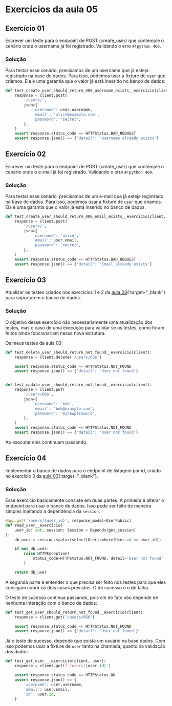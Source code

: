 # Exercícios da aula 05

## Exercício 01
Escrever um teste para o endpoint de POST (create_user) que contemple o cenário onde o username já foi registrado. Validando o erro `#!python 400`.

### Solução

Para testar esse cenário, precisamos de um username que já esteja registrado na base de dados. Para isso, podemos usar a fixture de `user` que criamos. Ela é uma garantia que o valor já está inserido no banco de dados:

```py title="/tests/test_app.py" hl_lines="1 5"
def test_create_user_should_return_400_username_exists__exercicio(client, user):
    response = client.post(
        '/users/',
        json={
            'username': user.username,
            'email': 'alice@example.com',
            'password': 'secret',
        },
    )
    assert response.status_code == HTTPStatus.BAD_REQUEST
    assert response.json() == {'detail': 'Username already exists'}
```

## Exercício 02
Escrever um teste para o endpoint de POST (create_user) que contemple o cenário onde o e-mail já foi registrado. Validando o erro `#!python 400`.

### Solução

Para testar esse cenário, precisamos de um e-mail que já esteja registrado na base de dados. Para isso, podemos usar a fixture de `user` que criamos. Ela é uma garantia que o valor já está inserido no banco de dados:

```py title="/tests/test_app.py" hl_lines="1 5"
def test_create_user_should_return_400_email_exists__exercicio(client, user):
    response = client.post(
        '/users/',
        json={
            'username': 'alice',
            'email': user.email,
            'password': 'secret',
        },
    )
    assert response.status_code == HTTPStatus.BAD_REQUEST
    assert response.json() == {'detail': 'Email already exists'}
```

## Exercício 03

Atualizar os testes criados nos exercícios 1 e 2 da [aula 03](../03.md/#exercicios){:target="_blank"} para suportarem o banco de dados.

### Solução

O objetivo desse exercício não necessariamente uma atualização dos testes, mas o caso de uma execução para validar se os testes, como foram feitos ainda funcionariam nessa nova estrutura.

Os meus testes da aula 03:

```python
def test_delete_user_should_return_not_found__exercicio(client):
    response = client.delete('/users/666')

    assert response.status_code == HTTPStatus.NOT_FOUND
    assert response.json() == {'detail': 'User not found'}


def test_update_user_should_return_not_found__exercicio(client):
    response = client.put(
        '/users/666',
        json={
            'username': 'bob',
            'email': 'bob@example.com',
            'password': 'mynewpassword',
        },
    )
    assert response.status_code == HTTPStatus.NOT_FOUND
    assert response.json() == {'detail': 'User not found'}
```

Ao executar eles continuam passando.

## Exercício 04

Implementar o banco de dados para o endpoint de listagem por id, criado no exercício 3 da [aula 03](../03.md/#exercicios){:target="_blank"}.


### Solução

Esse exercício basicamente consiste em duas partes. A primeira é alterar o endpoint para usar o banco de dados. Isso pode ser feito de maneira simples injetando a dependência da `session`:

```python
@app.get('/users/{user_id}', response_model=UserPublic)
def read_user__exercicio(
    user_id: int, session: Session = Depends(get_session)
):
    db_user = session.scalar(select(User).where(User.id == user_id))

    if not db_user:
        raise HTTPException(
            status_code=HTTPStatus.NOT_FOUND, detail='User not found'
        )

    return db_user
```

A segunda parte é entender o que precisa ser feito nos testes para que eles consigam cobrir os dois casos previstos. O de sucesso e o de falha.

O teste de sucesso continua passando, pois ele de fato não depende de nenhuma interação com o banco de dados:
```python
def test_get_user_should_return_not_found__exercicio(client):
    response = client.get('/users/666')

    assert response.status_code == HTTPStatus.NOT_FOUND
    assert response.json() == {'detail': 'User not found'}
```

Já o teste de sucesso, depende que exista um usuário na base dados. Com isso podemos usar a fixture de `user` tanto na chamada, quanto na validação dos dados:

```python
def test_get_user___exercicio(client, user):
    response = client.get(f'/users/{user.id}')

    assert response.status_code == HTTPStatus.OK
    assert response.json() == {
        'username': user.username,
        'email': user.email,
        'id': user.id,
    }
```
